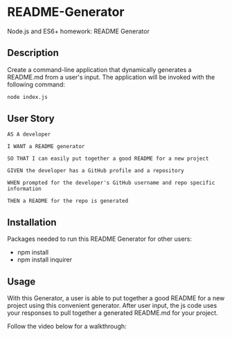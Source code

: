 # README-Generator
Node.js and ES6+ homework: README Generator

## Description
Create a command-line application that dynamically generates a README.md from a user's input. The application will be invoked with the following command:

```sh
node index.js
```

## User Story
```
AS A developer

I WANT a README generator

SO THAT I can easily put together a good README for a new project
```

```
GIVEN the developer has a GitHub profile and a repository

WHEN prompted for the developer's GitHub username and repo specific information

THEN a README for the repo is generated
```

## Installation
Packages needed to run this README Generator for other users:
- npm install
- npm install inquirer


## Usage
With this Generator, a user is able to put together a good README for a new project using this convenient generator. 
After user input, the js code uses your responses to pull together a generated README.md for your project.

Follow the video below for a walkthrough: 

